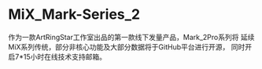 # MiX_Mark-Series_2
作为一款ArtRingStar工作室出品的第一款线下发量产品，Mark_2Pro系列将
延续MiX系列传统，部分非核心功能及大部分数据将于GitHub平台进行开源，
同时开启7*15小时在线技术支持邮箱。